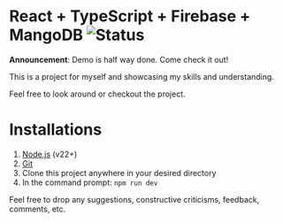 # React + TypeScript + Firebase + MangoDB ![Status](https://img.shields.io/badge/Status-In%20Progress-yellow)

**Announcement**: Demo is half way done. Come check it out!

This is a project for myself and showcasing my skills and understanding.

Feel free to look around or checkout the project.

# Installations

1. [Node.js](https://nodejs.org/en/download) (v22+)
2. [Git](https://git-scm.com/downloads)
3. Clone this project anywhere in your desired directory
4. In the command prompt: `npm run dev`

Feel free to drop any suggestions, constructive criticisms, feedback, comments, etc.
